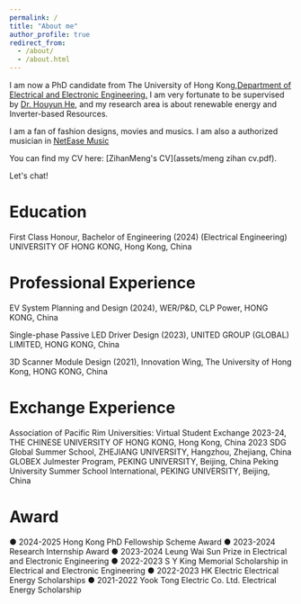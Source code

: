 ```yaml
---
permalink: /
title: "About me"
author_profile: true
redirect_from: 
  - /about/
  - /about.html
---
```


I am now a PhD candidate from The University of Hong Kong,[Department of Electrical and Electronic Engineering.](https://www.eee.hku.hk/study/rpg/) I am very fortunate to be supervised by [Dr. Houyun He](https://www.eee.hku.hk/~yhhou/index.htm), and my research area is about renewable energy and Inverter-based Resources.

I am a fan of fashion designs, movies and musics. I am also a authorized musician in [NetEase Music](https://music.163.com/#/artist?id=34602529)

You can find my CV here: [ZihanMeng's CV](assets/meng zihan cv.pdf).

Let's chat!

Education
======
First Class Honour, Bachelor of Engineering (2024) (Electrical Engineering)
UNIVERSITY OF HONG KONG, Hong Kong, China

Professional Experience
======
EV System Planning and Design (2024), WER/P&D, CLP Power, HONG KONG, China


Single-phase Passive LED Driver Design (2023), UNITED GROUP (GLOBAL) LIMITED, HONG KONG, China

3D Scanner Module Design (2021), Innovation Wing, The University of Hong Kong, HONG KONG, China

Exchange Experience
======
Association of Pacific Rim Universities: Virtual Student Exchange 2023-24, THE CHINESE UNIVERSITY OF HONG KONG, Hong Kong, China
2023 SDG Global Summer School, ZHEJIANG UNIVERSITY, Hangzhou, Zhejiang, China
GLOBEX Julmester Program, PEKING UNIVERSITY, Beijing, China
Peking University Summer School International, PEKING UNIVERSITY, Beijing, China

Award
======
● 2024-2025 Hong Kong PhD Fellowship Scheme Award
● 2023-2024 Research Internship Award
● 2023-2024 Leung Wai Sun Prize in Electrical and Electronic Engineering
● 2022-2023 S Y King Memorial Scholarship in Electrical and Electronic Engineering
● 2022-2023 HK Electric Electrical Energy Scholarships
● 2021-2022 Yook Tong Electric Co. Ltd. Electrical Energy Scholarship

